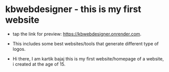 # kbwebdesigner - this is my first website
- tap the link for preview: https://kbwebdesigner.onrender.com.
- This includes some best websites/tools that generate different type of logos.

- Hi there, I am kartik bajaj this is my first website/homepage of a website, i created at the age of 15.



